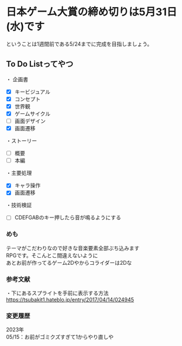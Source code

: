 # 日本ゲーム大賞の締め切りは5月31日(水)です  
ということは1週間前である5/24までに完成を目指しましょう。

## To Do Listってやつ  
・ 企画書
- [X] キービジュアル
- [X] コンセプト
- [X] 世界観
- [X] ゲームサイクル
- [ ] 画面デザイン
- [X] 画面遷移  

・ストーリー
- [ ] 概要
- [ ] 本編  

・主要処理
- [X] キャラ操作
- [X] 画面遷移  

・技術検証
- [ ] CDEFGABのキー押したら音が鳴るようにする  

### めも
テーマがこだわりなので好きな音楽要素全部ぶち込みます    
RPGです。そこんとこ間違えないように  
あとお前が作ってるゲーム2Dやからコライダーは2Dな  

### 参考文献  
・下にあるスプライトを手前に表示する方法  
https://tsubakit1.hateblo.jp/entry/2017/04/14/024945  

### 変更履歴
2023年  
05/15：お前がゴミクズすぎて1からやり直しや  
